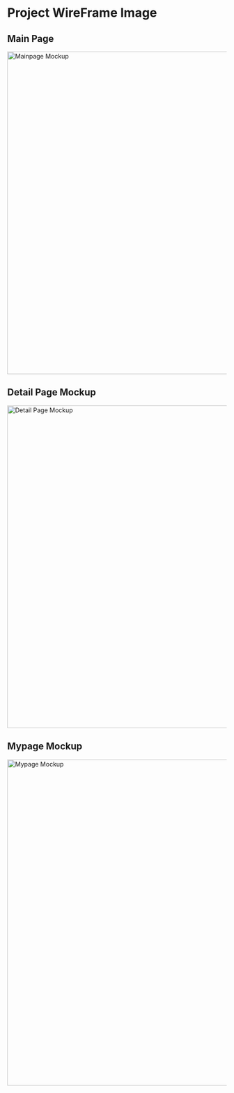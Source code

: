 # Project WireFrame Image



## Main Page

<img width="740" alt="Mainpage Mockup" src="https://user-images.githubusercontent.com/23649097/106103510-6996cd00-6184-11eb-974b-c1e6d1a71036.png">



## Detail Page Mockup

<img width="740" alt="Detail Page Mockup" src="https://user-images.githubusercontent.com/23649097/106103518-6bf92700-6184-11eb-88fc-310c90f1541e.png">



## Mypage Mockup

<img width="748" alt="Mypage Mockup" src="https://user-images.githubusercontent.com/23649097/106103526-6ef41780-6184-11eb-9cb8-5cd21efbd1d8.png">